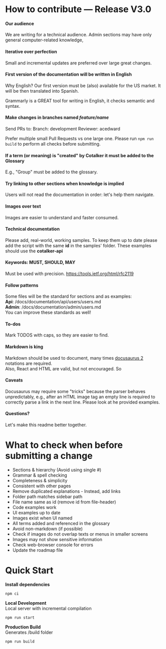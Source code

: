 # How to contribute — Release V3.0

#### Our audience
We are writing for a technical audience. 
Admin sections may have only general computer-related knowledge,

#### Iterative over perfection
Small and incremental updates are preferred over large great changes. 

#### First version of the documentation will be written in English
Why English? Our first version must be (also) available for the US market. 
It will be then translated into Spanish.

Grammarly is a GREAT tool for writing in English, it checks semantic and syntax.

#### Make changes in branches named _feature/name_ 
Send PRs to: 
Branch: development 
Reviewer: acedward 

Prefer multiple small Pull Requests vs one large one. 
Please run `npm run build` to perform all checks before submitting. 

#### If a term (or meaning) is "created" by Cotalker it must be added to the Glossary
E.g., "Group" must be added to the glossary.

#### Try linking to other sections when knowledge is implied
Users will not read the documentation in order: let's help them navigate.

#### Images over text
Images are easier to understand and faster consumed.

#### Technical documentation
Please add, real-world, working samples. 
To keep them up to date please add the script with the same __id__ in the samples' folder. 
These examples should use the __cotalker-api__ 

#### Keywords: MUST, SHOULD, MAY 
Must be used with precision. 
https://tools.ietf.org/html/rfc2119

#### Follow patterns 
Some files will be the standard for sections and as examples:  
__Api__: /docs/documentation/api/users/users.md  
__Admin__: /docs/documentation/admin/users.md  
You can improve these standards as well!  

#### To-dos
Mark TODOS with caps, so they are easier to find.

#### Markdown is king
Markdown should be used to document, many times [docusaurus 2](https://v2.docusaurus.io/) notations are required.  
Also, React and HTML are valid, but not encouraged. So   
  
#### Caveats
Docusaurus may require some "tricks" because the parser behaves unpredictably, e.g., after an HTML image tag an empty line is required  to correctly parse a link in the next line. Please look at he provided examples.

#### Questions?
Let's make this readme better together.

# What to check when before submitting a change
*  Sections & hierarchy (Avoid using single \#)
*  Grammar & spell checking
*  Completeness & simplicity
*  Consistent with other pages
*  Remove duplicated explanations - Instead, add links
*  Folder path matches sidebar path
*  File name same as id (remove id from file-header)
*  Code examples work
*  UI examples up to date
*  Images exist when UI named
*  All terms added and referenced in the glossary
*  Avoid non-markdown (if possible)
*  Check if images do not overlap texts or menus in smaller screens
*  Images may not show sensitive information
*  Check web-browser console for errors
*  Update the roadmap file


# Quick Start

__Install dependencies__  
```
npm ci
```
__Local Development__  
Local server with incremental compilation  
```
npm run start
```  

__Production Build__  
Generates /build folder
```
npm run build
```

